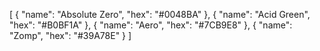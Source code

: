 [
  {
    "name": "Absolute Zero",
    "hex": "#0048BA"
  },
  {
    "name": "Acid Green",
    "hex": "#B0BF1A"
  },
  {
    "name": "Aero",
    "hex": "#7CB9E8"
  },
  {
    "name": "Zomp",
    "hex": "#39A78E"
  }
]
